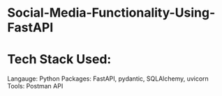 # Social-Media-Functionality-Using-FastAPI

# Tech Stack Used:

Langauge: Python
Packages: FastAPI, pydantic, SQLAlchemy, uvicorn 
Tools: Postman API
